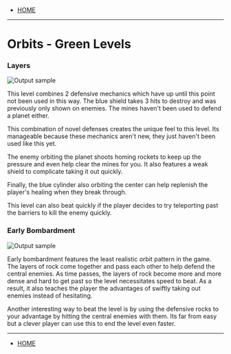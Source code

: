
- [HOME](https://avijr.com)

---

# Orbits - Green Levels

### Layers
![Output sample](https://github.com/Polaros/AVI/raw/master/gifs/Layers.gif)

This level combines 2 defensive mechanics which have up until this point not been used in this way. The blue shield takes 3 hits to destroy and was previously only shown on enemies. The mines haven't been used to defend a planet either.

This combination of novel defenses creates the unique feel to this level. Its manageable because these mechanics aren't new, they just haven't been used like this yet.

The enemy orbiting the planet shoots homing rockets to keep up the pressure and even help clear the mines for you. It also features a weak shield to complicate taking it out quickly.

Finally, the blue cylinder also orbiting the center can help replenish the player's healing when they break through.

This level can also beat quickly if the player decides to try teleporting past the barriers to kill the enemy quickly.

### Early Bombardment
![Output sample](https://github.com/Polaros/AVI/raw/master/gifs/EarlyBombardment.gif)

Early bombardment features the least realistic orbit pattern in the game. The layers of rock come together and pass each other to help defend the central enemies. As time passes, the layers of rock become more and more dense and hard to get past so the level necessitates speed to beat. As a result, it also teaches the player the advantages of swiftly taking out enemies instead of hesitating.

Another interesting way to beat the level is by using the defensive rocks to your advantage by hitting the central enemies with them. Its far from easy but a clever player can use this to end the level even faster.

---

- [HOME](https://avijr.com)
